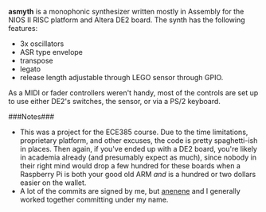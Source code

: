 **asmyth** is a monophonic synthesizer written mostly in Assembly for the 
NIOS II RISC platform and Altera DE2 board. The synth has the following features:

* 3x oscillators
* ASR type envelope
* transpose
* legato
* release length adjustable through LEGO sensor through GPIO.

As a MIDI or fader controllers weren't handy, most of the controls are set
up to use either DE2's switches, the sensor, or via a PS/2 keyboard.

###Notes###

* This was a project for the ECE385 course. Due to the time limitations,
  proprietary platform, and other excuses, the code is pretty
  spaghetti-ish in places. Then again, if you've ended up with a DE2
  board, you're likely in academia already (and presumably expect as much), 
  since nobody in their right
  mind would drop a few hundred for these boards when a Raspberry Pi is
  both your good old ARM *and* is a hundred or two dollars easier on the
  wallet.
* A lot of the commits are signed by me, but [anenene](https://github.com/anenene) and I generally worked together committing under my name.
